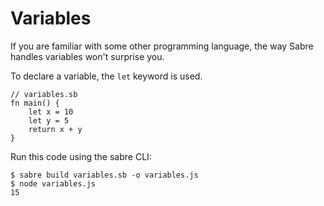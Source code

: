 # Variables

If you are familiar with some other programming language, the way Sabre handles variables won't surprise you.

To declare a variable, the `let` keyword is used.

```
// variables.sb
fn main() {
    let x = 10
    let y = 5
    return x + y
}
```

Run this code using the sabre CLI:

```
$ sabre build variables.sb -o variables.js
$ node variables.js
15
```
